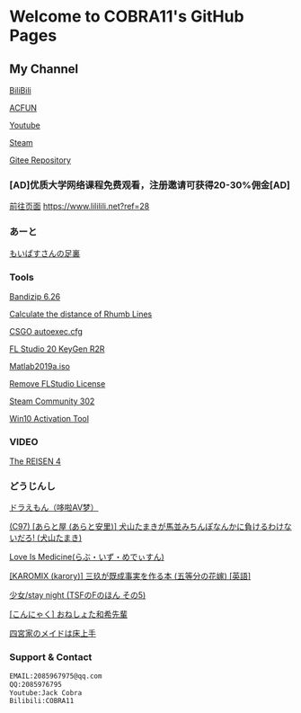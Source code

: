 # Welcome to COBRA11's GitHub Pages



## My Channel
[BiliBili](https://space.bilibili.com/21016018)

[ACFUN](https://www.acfun.cn/u/13268855)

[Youtube](https://www.youtube.com/channel/UC6bz1csHtb0J1y1uUX1QbQQ)

[Steam](http://steamcommunity.com/id/CNCOBRA11)

[Gitee Repository](https://gitee.com/COBRA11/JackCobra/blob/master/README.md)

### [AD]优质大学网络课程免费观看，注册邀请可获得20-30%佣金[AD] 
[前往页面](https://www.lililili.net?ref=28)   https://www.lililili.net?ref=28

### あーと
[もいぱすさんの足裏](https://jackcobra11.github.io/もいぱす.png)

### Tools

[Bandizip 6.26](https://jackcobra11.github.io/BANDIZIP-SETUP.EXE)

[Calculate the distance of Rhumb Lines](https://jackcobra11.github.io/RhumbLines.html)

[CSGO autoexec.cfg](https://jackcobra11.github.io/autoexec.cfg)

[FL Studio 20 KeyGen R2R](https://gitee.com/COBRA11/JackCobra/raw/master/FLStudio20KeyGenR2R.exe)

[Matlab2019a.iso](https://www.iemblog.com/?p=1865%40lang%3Dcn&lang=en)

[Remove FLStudio License](https://jackcobra11.github.io/REMOVE_FLStudio_License.reg)

[Steam Community 302](https://gitee.com/COBRA11/PULL/raw/master/steam302.zip)

[Win10 Activation Tool](https://jackcobra11.github.io/DigitalLicense.zip)

### VIDEO
[The REISEN 4](https://jackcobra11.github.io/Video/TheREISEN4.html)

### どうじんし

[ドラえもん（哆啦AV梦）](https://jackcobra11.github.io/%E6%9C%AC%E5%AD%90/%E3%83%89%E3%83%A9%E3%81%88%E3%82%82%E3%82%93/)

[(C97) [あらと屋 (あらと安里)] 犬山たまきが馬並みちんぽなんかに負けるわけないだろ! (犬山たまき)](https://jackcobra11.github.io/%E6%9C%AC%E5%AD%90/(C97)%20[%E3%81%82%E3%82%89%E3%81%A8%E5%B1%8B%20(%E3%81%82%E3%82%89%E3%81%A8%E5%AE%89%E9%87%8C)]%20%E7%8A%AC%E5%B1%B1%E3%81%9F%E3%81%BE%E3%81%8D%E3%81%8C%E9%A6%AC%E4%B8%A6%E3%81%BF%E3%81%A1%E3%82%93%E3%81%BD%E3%81%AA%E3%82%93%E3%81%8B%E3%81%AB%E8%B2%A0%E3%81%91%E3%82%8B%E3%82%8F%E3%81%91%E3%81%AA%E3%81%84%E3%81%A0%E3%82%8D!%20(%E7%8A%AC%E5%B1%B1%E3%81%9F%E3%81%BE%E3%81%8D)/)

[Love Is Medicine(らぶ・いず・めでぃすん)](https://jackcobra11.github.io/%E6%9C%AC%E5%AD%90/LoveIsMedicine/)

[[KAROMIX (karory)] 三玖が既成事実を作る本 (五等分の花嫁) [英語]](https://jackcobra11.github.io/%E6%9C%AC%E5%AD%90/[KAROMIX%20(karory)]%20%E4%B8%89%E7%8E%96%E3%81%8C%E6%97%A2%E6%88%90%E4%BA%8B%E5%AE%9F%E3%82%92%E4%BD%9C%E3%82%8B%E6%9C%AC%20(%E4%BA%94%E7%AD%89%E5%88%86%E3%81%AE%E8%8A%B1%E5%AB%81)%20[%E8%8B%B1%E8%AA%9E]/)

[少女/stay night (TSFのFのほん その5)](https://jackcobra11.github.io/本子/Shoujo_staynight.html)

[[こんにゃく] おねしょた和希先輩](https://jackcobra11.github.io/%E6%9C%AC%E5%AD%90/[%E3%81%93%E3%82%93%E3%81%AB%E3%82%83%E3%81%8F]%20%E3%81%8A%E3%81%AD%E3%81%97%E3%82%87%E3%81%9F%E5%92%8C%E5%B8%8C%E5%85%88%E8%BC%A9/)

[四宮家のメイドは床上手](https://jackcobra11.github.io/%E6%9C%AC%E5%AD%90/Shinomiya_no_Maid_wa_Tokojyouzu/)



### Support & Contact
```markdown
EMAIL:2085967975@qq.com
QQ:2085976795
Youtube:Jack Cobra
Bilibili:COBRA11
```
